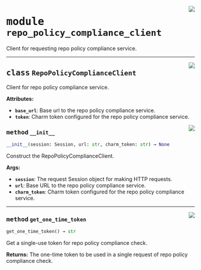 <!-- markdownlint-disable -->

<a href="../src/lxd_cloud/repo_policy_compliance_client.py#L0"><img align="right" style="float:right;" src="https://img.shields.io/badge/-source-cccccc?style=flat-square"></a>

# <kbd>module</kbd> `repo_policy_compliance_client`
Client for requesting repo policy compliance service. 



---

<a href="../src/lxd_cloud/repo_policy_compliance_client.py#L15"><img align="right" style="float:right;" src="https://img.shields.io/badge/-source-cccccc?style=flat-square"></a>

## <kbd>class</kbd> `RepoPolicyComplianceClient`
Client for repo policy compliance service. 



**Attributes:**
 
 - <b>`base_url`</b>:  Base url to the repo policy compliance service. 
 - <b>`token`</b>:  Charm token configured for the repo policy compliance service. 

<a href="../src/lxd_cloud/repo_policy_compliance_client.py#L23"><img align="right" style="float:right;" src="https://img.shields.io/badge/-source-cccccc?style=flat-square"></a>

### <kbd>method</kbd> `__init__`

```python
__init__(session: Session, url: str, charm_token: str) → None
```

Construct the RepoPolicyComplianceClient. 



**Args:**
 
 - <b>`session`</b>:  The request Session object for making HTTP requests. 
 - <b>`url`</b>:  Base URL to the repo policy compliance service. 
 - <b>`charm_token`</b>:  Charm token configured for the repo policy compliance service. 




---

<a href="../src/lxd_cloud/repo_policy_compliance_client.py#L35"><img align="right" style="float:right;" src="https://img.shields.io/badge/-source-cccccc?style=flat-square"></a>

### <kbd>method</kbd> `get_one_time_token`

```python
get_one_time_token() → str
```

Get a single-use token for repo policy compliance check. 



**Returns:**
  The one-time token to be used in a single request of repo policy compliance check. 


